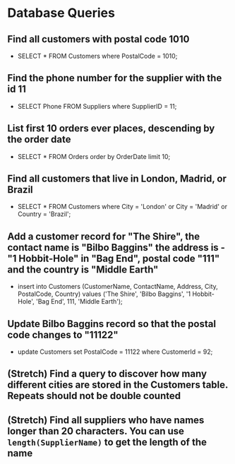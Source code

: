 # Database Queries

## Find all customers with postal code 1010
- SELECT * FROM Customers where PostalCode = 1010;

## Find the phone number for the supplier with the id 11
- SELECT Phone FROM Suppliers where SupplierID = 11;

## List first 10 orders ever places, descending by the order date
- SELECT * FROM Orders order by OrderDate limit 10;

## Find all customers that live in London, Madrid, or Brazil
- SELECT * FROM Customers where City = 'London' or City = 'Madrid' or Country = 'Brazil';

## Add a customer record for "The Shire", the contact name is "Bilbo Baggins" the address is -"1 Hobbit-Hole" in "Bag End", postal code "111" and the country is "Middle Earth"
- insert into Customers (CustomerName, ContactName, Address, City, PostalCode, Country) values ('The Shire', 'Bilbo Baggins', '1 Hobbit-Hole', 'Bag End', 111, 'Middle Earth');

## Update Bilbo Baggins record so that the postal code changes to "11122"
- update Customers set PostalCode = 11122 where CustomerId = 92;

## (Stretch) Find a query to discover how many different cities are stored in the Customers table. Repeats should not be double counted

## (Stretch) Find all suppliers who have names longer than 20 characters. You can use `length(SupplierName)` to get the length of the name

